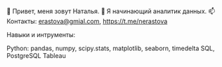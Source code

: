 👋 Привет, меня зовут Наталья.
👀 Я начинающий аналитик данных.
📫 Контакты: erastova@gmial.com, https://t.me/nerastova

Навыки и интрументы:

Python: pandas, numpy, scipy.stats, matplotlib, seaborn, timedelta
SQL, PostgreSQL
Tableau
